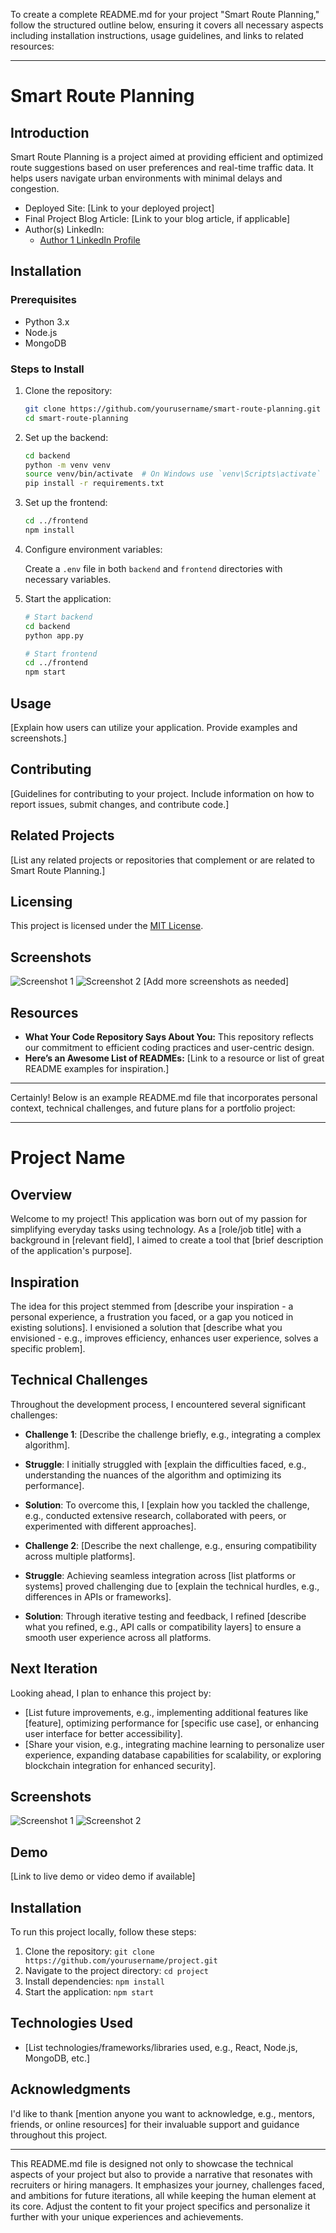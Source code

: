 To create a complete README.md for your project "Smart Route Planning," follow the structured outline below, ensuring it covers all necessary aspects including installation instructions, usage guidelines, and links to related resources:

---

# Smart Route Planning

## Introduction

Smart Route Planning is a project aimed at providing efficient and optimized route suggestions based on user preferences and real-time traffic data. It helps users navigate urban environments with minimal delays and congestion.

- Deployed Site: [Link to your deployed project]
- Final Project Blog Article: [Link to your blog article, if applicable]
- Author(s) LinkedIn:
  - [Author 1 LinkedIn Profile](https://www.linkedin.com/in/chidubem-rubeluchukwuisi-b78599156)
## Installation

### Prerequisites

- Python 3.x
- Node.js
- MongoDB

### Steps to Install

1. Clone the repository:

   ```bash
   git clone https://github.com/yourusername/smart-route-planning.git
   cd smart-route-planning
   ```

2. Set up the backend:

   ```bash
   cd backend
   python -m venv venv
   source venv/bin/activate  # On Windows use `venv\Scripts\activate`
   pip install -r requirements.txt
   ```

3. Set up the frontend:

   ```bash
   cd ../frontend
   npm install
   ```

4. Configure environment variables:

   Create a `.env` file in both `backend` and `frontend` directories with necessary variables.

5. Start the application:

   ```bash
   # Start backend
   cd backend
   python app.py

   # Start frontend
   cd ../frontend
   npm start
   ```

## Usage

[Explain how users can utilize your application. Provide examples and screenshots.]

## Contributing

[Guidelines for contributing to your project. Include information on how to report issues, submit changes, and contribute code.]

## Related Projects

[List any related projects or repositories that complement or are related to Smart Route Planning.]

## Licensing

This project is licensed under the [MIT License](LICENSE).

## Screenshots

![Screenshot 1](screenshots/screenshot1.png)
![Screenshot 2](screenshots/screenshot2.png)
[Add more screenshots as needed]

## Resources

- **What Your Code Repository Says About You:** This repository reflects our commitment to efficient coding practices and user-centric design.
- **Here’s an Awesome List of READMEs:** [Link to a resource or list of great README examples for inspiration.]

---
Certainly! Below is an example README.md file that incorporates personal context, technical challenges, and future plans for a portfolio project:

---

# Project Name

## Overview

Welcome to my project! This application was born out of my passion for simplifying everyday tasks using technology. As a [role/job title] with a background in [relevant field], I aimed to create a tool that [brief description of the application's purpose].

## Inspiration

The idea for this project stemmed from [describe your inspiration - a personal experience, a frustration you faced, or a gap you noticed in existing solutions]. I envisioned a solution that [describe what you envisioned - e.g., improves efficiency, enhances user experience, solves a specific problem].

## Technical Challenges

Throughout the development process, I encountered several significant challenges:
- **Challenge 1**: [Describe the challenge briefly, e.g., integrating a complex algorithm].
- **Struggle**: I initially struggled with [explain the difficulties faced, e.g., understanding the nuances of the algorithm and optimizing its performance].
- **Solution**: To overcome this, I [explain how you tackled the challenge, e.g., conducted extensive research, collaborated with peers, or experimented with different approaches].

- **Challenge 2**: [Describe the next challenge, e.g., ensuring compatibility across multiple platforms].
- **Struggle**: Achieving seamless integration across [list platforms or systems] proved challenging due to [explain the technical hurdles, e.g., differences in APIs or frameworks].
- **Solution**: Through iterative testing and feedback, I refined [describe what you refined, e.g., API calls or compatibility layers] to ensure a smooth user experience across all platforms.

## Next Iteration

Looking ahead, I plan to enhance this project by:
- [List future improvements, e.g., implementing additional features like [feature], optimizing performance for [specific use case], or enhancing user interface for better accessibility].
- [Share your vision, e.g., integrating machine learning to personalize user experience, expanding database capabilities for scalability, or exploring blockchain integration for enhanced security].

## Screenshots

![Screenshot 1](/path/to/screenshot1.png)
![Screenshot 2](/path/to/screenshot2.png)

## Demo

[Link to live demo or video demo if available]

## Installation

To run this project locally, follow these steps:

1. Clone the repository: `git clone https://github.com/yourusername/project.git`
2. Navigate to the project directory: `cd project`
3. Install dependencies: `npm install`
4. Start the application: `npm start`

## Technologies Used

- [List technologies/frameworks/libraries used, e.g., React, Node.js, MongoDB, etc.]

## Acknowledgments

I'd like to thank [mention anyone you want to acknowledge, e.g., mentors, friends, or online resources] for their invaluable support and guidance throughout this project.

---

This README.md file is designed not only to showcase the technical aspects of your project but also to provide a narrative that resonates with recruiters or hiring managers. It emphasizes your journey, challenges faced, and ambitions for future iterations, all while keeping the human element at its core. Adjust the content to fit your project specifics and personalize it further with your unique experiences and achievements.

